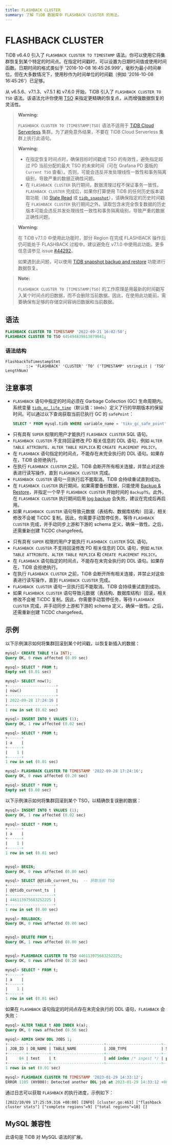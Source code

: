 ```yaml
---
title: FLASHBACK CLUSTER
summary: 了解 TiDB 数据库中 FLASHBACK CLUSTER 的用法。
---
```


# FLASHBACK CLUSTER

TiDB v6.4.0 引入了 `FLASHBACK CLUSTER TO TIMESTAMP` 语法。你可以使用它将集群恢复到某个特定的时间点。在指定时间戳时，可以设置为日期时间值或使用时间函数。日期时间的格式类似于 '2016-10-08 16:45:26.999'，毫秒为最小时间单位。但在大多数情况下，使用秒作为时间单位的时间戳（例如 '2016-10-08 16:45:26'）已足够。

从 v6.5.6、v7.1.3、v7.5.1 和 v7.6.0 开始，TiDB 引入了 `FLASHBACK CLUSTER TO TSO` 语法。该语法允许你使用 [TSO](/tso.md) 来指定更精确的恢复点，从而增强数据恢复的灵活性。

> **Warning:**
>
> `FLASHBACK CLUSTER TO [TIMESTAMP|TSO]` 语法不适用于 [TiDB Cloud Serverless](https://docs.pingcap.com/tidbcloud/select-cluster-tier#tidb-cloud-serverless) 集群。为了避免意外结果，不要在 TiDB Cloud Serverless 集群上执行此语句。

> **Warning:**
>
> - 在指定恢复时间点时，确保目标时间戳或 TSO 的有效性，避免指定超过 PD 当前分配的最大 TSO 的未来时间（可在 Grafana PD 面板的 `Current TSO` 查看）。否则，可能会违反并发处理线性一致性和事务隔离级别，导致严重的数据正确性问题。
> - 在 `FLASHBACK CLUSTER` 执行期间，数据清理过程不保证事务一致性。`FLASHBACK CLUSTER` 完成后，如果你打算使用 TiDB 的任何历史版本读取功能（如 [Stale Read](/stale-read.md) 或 [`tidb_snapshot`](/read-historical-data.md)），请确保指定的历史时间戳在 `FLASHBACK CLUSTER` 执行期间之外。读取包含未完全恢复数据的历史版本可能会违反并发处理线性一致性和事务隔离级别，导致严重的数据正确性问题。

<CustomContent platform="tidb">

> **Warning:**
>
> 在 TiDB v7.1.0 中使用此功能时，部分 Region 在完成 FLASHBACK 操作后仍可能处于 FLASHBACK 过程中。建议避免在 v7.1.0 中使用此功能。更多信息请参见 issue [#44292](https://github.com/pingcap/tidb/issues/44292)。
>
> 如果遇到此问题，可以使用 [TiDB snapshot backup and restore](/br/br-snapshot-guide.md) 功能进行数据恢复。

</CustomContent>

> **Note:**
>
> `FLASHBACK CLUSTER TO [TIMESTAMP|TSO]` 的工作原理是用最新的时间戳写入某个时间点的旧数据，而不会删除当前数据。因此，在使用此功能前，需要确保有足够的存储空间容纳旧数据和当前数据。

## 语法

```sql
FLASHBACK CLUSTER TO TIMESTAMP '2022-09-21 16:02:50';
FLASHBACK CLUSTER TO TSO 445494839813079041;
```

### 语法结构

```ebnf+diagram
FlashbackToTimestampStmt
         ::= 'FLASHBACK' 'CLUSTER' 'TO' ('TIMESTAMP' stringLit | 'TSO' LengthNum)
```

## 注意事项

* `FLASHBACK` 语句中指定的时间必须在 Garbage Collection (GC) 生命周期内。系统变量 [`tidb_gc_life_time`](/system-variables.md#tidb_gc_life_time-new-in-v50)（默认值：`10m0s`）定义了行的早期版本的保留时间。可以通过以下查询获取当前已执行 GC 的 `safePoint`：

    ```sql
    SELECT * FROM mysql.tidb WHERE variable_name = 'tikv_gc_safe_point';
    ```

<CustomContent platform='tidb'>

* 只有具有 `SUPER` 权限的用户才能执行 `FLASHBACK CLUSTER` SQL 语句。
* `FLASHBACK CLUSTER` 不支持回滚修改 PD 相关信息的 DDL 语句，例如 `ALTER TABLE ATTRIBUTE`、`ALTER TABLE REPLICA` 和 `CREATE PLACEMENT POLICY`。
* 在 `FLASHBACK` 语句指定的时间点，不能存在未完全执行的 DDL 语句。如果存在，TiDB 会拒绝执行。
* 在执行 `FLASHBACK CLUSTER` 之前，TiDB 会断开所有相关连接，并禁止对这些表进行读写操作，直到 `FLASHBACK CLUSTER` 完成。
* `FLASHBACK CLUSTER` 语句一旦执行后不能取消。TiDB 会持续重试直到成功。
* 在 `FLASHBACK CLUSTER` 执行期间，如果需要备份数据，只能使用 [Backup & Restore](/br/br-snapshot-guide.md)，并指定一个早于 `FLASHBACK CLUSTER` 开始时间的 `BackupTS`。此外，在 `FLASHBACK CLUSTER` 执行期间启用 [log backup](/br/br-pitr-guide.md) 会失败，建议在完成后再启用。
* 如果 `FLASHBACK CLUSTER` 语句导致元数据（表结构、数据库结构）回滚，相关修改不会被 TiCDC 复制。因此，你需要手动暂停任务，等待 `FLASHBACK CLUSTER` 完成，并手动同步上游和下游的 schema 定义，确保一致性。之后，还需重新创建 TiCDC changefeed。

</CustomContent>

<CustomContent platform='tidb-cloud'>

* 只有具有 `SUPER` 权限的用户才能执行 `FLASHBACK CLUSTER` SQL 语句。
* `FLASHBACK CLUSTER` 不支持回滚修改 PD 相关信息的 DDL 语句，例如 `ALTER TABLE ATTRIBUTE`、`ALTER TABLE REPLICA` 和 `CREATE PLACEMENT POLICY`。
* 在 `FLASHBACK` 语句指定的时间点，不能存在未完全执行的 DDL 语句。如果存在，TiDB 会拒绝执行。
* 在执行 `FLASHBACK CLUSTER` 之前，TiDB 会断开所有相关连接，并禁止对这些表进行读写操作，直到 `FLASHBACK CLUSTER` 完成。
* `FLASHBACK CLUSTER` 语句一旦执行后不能取消。TiDB 会持续重试直到成功。
* 如果 `FLASHBACK CLUSTER` 语句导致元数据（表结构、数据库结构）回滚，相关修改不会被 TiCDC 复制。因此，你需要手动暂停任务，等待 `FLASHBACK CLUSTER` 完成，并手动同步上游和下游的 schema 定义，确保一致性。之后，还需重新创建 TiCDC changefeed。

</CustomContent>

## 示例

以下示例演示如何将集群回滚到某个时间戳，以恢复新插入的数据：

```sql
mysql> CREATE TABLE t(a INT);
Query OK, 0 rows affected (0.09 sec)

mysql> SELECT * FROM t;
Empty set (0.01 sec)

mysql> SELECT now();
+---------------------+
| now()               |
+---------------------+
| 2022-09-28 17:24:16 |
+---------------------+
1 row in set (0.02 sec)

mysql> INSERT INTO t VALUES (1);
Query OK, 1 row affected (0.02 sec)

mysql> SELECT * FROM t;
+------+
| a    |
+------+
|    1 |
+------+
1 row in set (0.01 sec)

mysql> FLASHBACK CLUSTER TO TIMESTAMP '2022-09-28 17:24:16';
Query OK, 0 rows affected (0.20 sec)

mysql> SELECT * FROM t;
Empty set (0.00 sec)
```

以下示例演示如何将集群回滚到某个 TSO，以精确恢复误删的数据：

```sql
mysql> INSERT INTO t VALUES (1);
Query OK, 1 row affected (0.02 sec)

mysql> SELECT * FROM t;
+------+
| a    |
+------+
|    1 |
+------+
1 row in set (0.01 sec)


mysql> BEGIN;
Query OK, 0 rows affected (0.00 sec)

mysql> SELECT @@tidb_current_ts;  -- 获取当前 TSO
+--------------------+
| @@tidb_current_ts  |
+--------------------+
| 446113975683252225 |
+--------------------+
1 row in set (0.00 sec)

mysql> ROLLBACK;
Query OK, 0 rows affected (0.00 sec)


mysql> DELETE FROM t;
Query OK, 1 rows affected (0.00 sec)


mysql> FLASHBACK CLUSTER TO TSO 446113975683252225;
Query OK, 0 rows affected (0.20 sec)

mysql> SELECT * FROM t;
+------+
| a    |
+------+
|    1 |
+------+
1 row in set (0.01 sec)
```

如果在 `FLASHBACK` 语句指定的时间点存在未完全执行的 DDL 语句，`FLASHBACK` 会失败：

```sql
mysql> ALTER TABLE t ADD INDEX k(a);
Query OK, 0 rows affected (0.56 sec)

mysql> ADMIN SHOW DDL JOBS 1;
+--------+---------+-----------------------+------------------------+--------------+-----------+----------+-----------+---------------------+---------------------+---------------------+--------+
| JOB_ID | DB_NAME | TABLE_NAME            | JOB_TYPE               | SCHEMA_STATE | SCHEMA_ID | TABLE_ID | ROW_COUNT | CREATE_TIME         | START_TIME          | END_TIME            | STATE  |
+--------+---------+-----------------------+------------------------+--------------+-----------+----------+-----------+---------------------+---------------------+---------------------+--------+
|     84 | test    | t                     | add index /* ingest */ | public       |         2 |       82 |         0 | 2023-01-29 14:33:11 | 2023-01-29 14:33:11 | 2023-01-29 14:33:12 | synced |
+--------+---------+-----------------------+------------------------+--------------+-----------+----------+-----------+---------------------+---------------------+---------------------+--------+
1 rows in set (0.01 sec)

mysql> FLASHBACK CLUSTER TO TIMESTAMP '2023-01-29 14:33:12';
ERROR 1105 (HY000): Detected another DDL job at 2023-01-29 14:33:12 +0800 CST, can't do flashback
```

通过日志可以获取 `FLASHBACK` 的执行进度，示例如下：

```
[2022/10/09 17:25:59.316 +08:00] [INFO] [cluster.go:463] ["flashback cluster stats"] ["complete regions"=9] ["total regions"=10] []
```

## MySQL 兼容性

此语句是 TiDB 对 MySQL 语法的扩展。